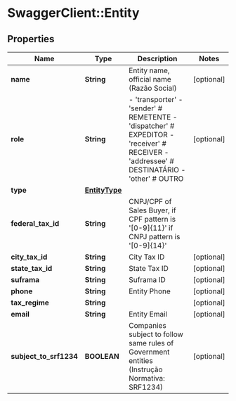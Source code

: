# SwaggerClient::Entity

## Properties
Name | Type | Description | Notes
------------ | ------------- | ------------- | -------------
**name** | **String** | Entity name, official name (Razão Social) | [optional] 
**role** | **String** | - &#39;transporter&#39; - &#39;sender&#39; # REMETENTE - &#39;dispatcher&#39; # EXPEDITOR - &#39;receiver&#39; # RECEIVER - &#39;addressee&#39; # DESTINATÁRIO - &#39;other&#39; # OUTRO  | [optional] 
**type** | [**EntityType**](EntityType.md) |  | 
**federal_tax_id** | **String** | CNPJ/CPF of Sales Buyer, if CPF pattern is &#39;[0-9]{11}&#39; if CNPJ pattern is &#39;[0-9]{14}&#39; | 
**city_tax_id** | **String** | City Tax ID | [optional] 
**state_tax_id** | **String** | State Tax ID | [optional] 
**suframa** | **String** | Suframa ID | [optional] 
**phone** | **String** | Entity Phone | [optional] 
**tax_regime** | **String** |  | [optional] 
**email** | **String** | Entity Email | [optional] 
**subject_to_srf1234** | **BOOLEAN** | Companies subject to follow same rules of Government entities (Instrução Normativa: SRF1234) | [optional] 


